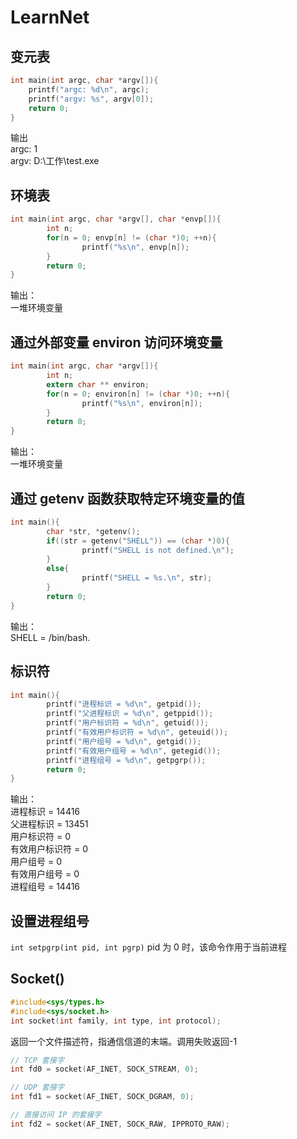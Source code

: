 # LearnNet
## 变元表
``` C
int main(int argc, char *argv[]){
	printf("argc: %d\n", argc);
	printf("argv: %s", argv[0]);
	return 0;
}
```
输出  
argc: 1  
argv: D:\工作\test.exe  

## 环境表
``` C
int main(int argc, char *argv[], char *envp[]){
        int n;
        for(n = 0; envp[n] != (char *)0; ++n){
                printf("%s\n", envp[n]);
        }
        return 0;
}
```
输出：  
一堆环境变量

## 通过外部变量 environ 访问环境变量
``` C
int main(int argc, char *argv[]){
        int n;
        extern char ** environ;
        for(n = 0; environ[n] != (char *)0; ++n){
                printf("%s\n", environ[n]);
        }
        return 0;
}
```
输出：  
一堆环境变量

## 通过 getenv 函数获取特定环境变量的值
``` C
int main(){
        char *str, *getenv();
        if((str = getenv("SHELL")) == (char *)0){
                printf("SHELL is not defined.\n");
        }
        else{
                printf("SHELL = %s.\n", str);
        }
        return 0;
}
```
输出：  
SHELL = /bin/bash.

## 标识符
``` C
int main(){
        printf("进程标识 = %d\n", getpid());
        printf("父进程标识 = %d\n", getppid());
        printf("用户标识符 = %d\n", getuid());
        printf("有效用户标识符 = %d\n", geteuid());
        printf("用户组号 = %d\n", getgid());
        printf("有效用户组号 = %d\n", getegid());
        printf("进程组号 = %d\n", getpgrp());
        return 0;
}
```
输出：  
进程标识 = 14416  
父进程标识 = 13451  
用户标识符 = 0  
有效用户标识符 = 0  
用户组号 = 0  
有效用户组号 = 0  
进程组号 = 14416
## 设置进程组号
`int setpgrp(int pid, int pgrp)` 
pid 为 0 时，该命令作用于当前进程

## Socket()
``` C
#include<sys/types.h>
#include<sys/socket.h>
int socket(int family, int type, int protocol);
```
返回一个文件描述符，指通信信道的末端。调用失败返回-1  

``` C
// TCP 套接字
int fd0 = socket(AF_INET, SOCK_STREAM, 0);

// UDP 套接字
int fd1 = socket(AF_INET, SOCK_DGRAM, 0);

// 直接访问 IP 的套接字
int fd2 = socket(AF_INET, SOCK_RAW, IPPROTO_RAW);
```
